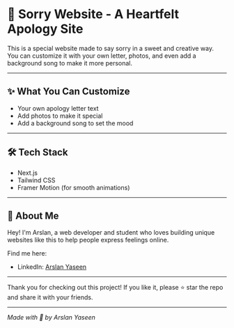 # 💞 Sorry Website - A Heartfelt Apology Site

This is a special website made to say sorry in a sweet and creative way.  
You can customize it with your own letter, photos, and even add a background song to make it more personal.

---

## ✨ What You Can Customize

- Your own apology letter text  
- Add photos to make it special  
- Add a background song to set the mood  

---

## 🛠️ Tech Stack

- Next.js  
- Tailwind CSS  
- Framer Motion (for smooth animations)  

---

## 👋 About Me

Hey! I'm Arslan, a web developer and student who loves building unique websites like this to help people express feelings online.

Find me here:  
- LinkedIn: [Arslan Yaseen](https://linkedin.com/in/arslanyaseendev)  

---



Thank you for checking out this project! If you like it, please ⭐ star the repo and share it with your friends.

---

_Made with 💖 by Arslan Yaseen_
